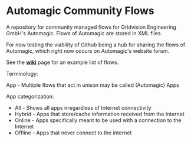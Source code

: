 Automagic Community Flows
=======================

A repository for community managed flows for Gridvision Engineering GmbH's Automagic. Flows of Automagic are stored in XML files.

For now testing the viability of Github being a hub for sharing the flows of Automagic, which right now occurs on Automagic's website forum.

See the **[wiki](https://github.com/Pendrokar/AutomagicCommunityFlows/wiki)** page for an example list of flows.

Terminology:

App - Multiple flows that act in unison may be called (Automagic) Apps

App categorization:
* All - Shows all apps irregardless of Internet connectivity
* Hybrid - Apps that store/cache information received from the Internet
* Online - Apps specifically meant to be used with a connection to the Internet
* Offline - Apps that never connect to the internet
